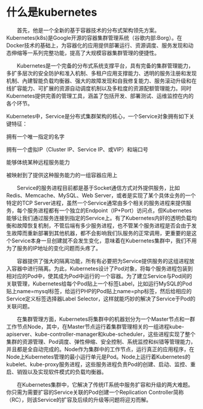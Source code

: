# 什么是kubernetes

　　首先，他是一个全新的基于容器技术的分布式架构领先方案。Kubernetes(k8s)是Google开源的容器集群管理系统（谷歌内部:Borg）。在Docker技术的基础上，为容器化的应用提供部署运行、资源调度、服务发现和动态伸缩等一系列完整功能，提高了大规模容器集群管理的便捷性。

　　Kubernetes是一个完备的分布式系统支撑平台，具有完备的集群管理能力，多扩多层次的安全防护和准入机制、多租户应用支撑能力、透明的服务注册和发现机制、內建智能负载均衡器、强大的故障发现和自我修复能力、服务滚动升级和在线扩容能力、可扩展的资源自动调度机制以及多粒度的资源配额管理能力。同时Kubernetes提供完善的管理工具，涵盖了包括开发、部署测试、运维监控在内的各个环节。

Kubernetes中，Service是分布式集群架构的核心，一个Service对象拥有如下关键特征：

拥有一个唯一指定的名字

拥有一个虚拟IP（Cluster IP、Service IP、或VIP）和端口号

能够体统某种远程服务能力

被映射到了提供这种服务能力的一组容器应用上

　　Service的服务进程目前都是基于Socket通信方式对外提供服务，比如Redis、Memcache、MySQL、Web Server，或者是实现了某个具体业务的一个特定的TCP Server进程，虽然一个Service通常由多个相关的服务进程来提供服务，每个服务进程都有一个独立的Endpoint（IP+Port）访问点，但Kubernetes能够让我们通过服务连接到指定的Service上。有了Kubernetes内奸的透明负载均衡和故障恢复机制，不管后端有多少服务进程，也不管某个服务进程是否会由于发生故障而重新部署到其他机器，都不会影响我们队服务的正常调用，更重要的是这个Service本身一旦创建就不会发生变化，意味着在Kubernetes集群中，我们不用为了服务的IP地址的变化问题而头疼了。

　　容器提供了强大的隔离功能，所有有必要把为Service提供服务的这组进程放入容器中进行隔离。为此，Kubernetes设计了Pod对象，将每个服务进程包装到相对应的Pod中，使其成为Pod中运行的一个容器。为了建立Service与Pod间的关联管理，Kubernetes给每个Pod贴上一个标签Label，比如运行MySQL的Pod贴上name=mysql标签，给运行PHP的Pod贴上name=php标签，然后给相应的Service定义标签选择器Label Selector，这样就能巧妙的解决了Service于Pod的关联问题。

　　在集群管理方面，Kubernetes将集群中的机器划分为一个Master节点和一群工作节点Node，其中，在Master节点运行着集群管理相关的一组进程kube-apiserver、kube-controller-manager和kube-scheduler，这些进程实现了整个集群的资源管理、Pod调度、弹性伸缩、安全控制、系统监控和纠错等管理能力，并且都是全自动完成的。Node作为集群中的工作节点，运行真正的应用程序，在Node上Kubernetes管理的最小运行单元是Pod。Node上运行着Kubernetes的kubelet、kube-proxy服务进程，这些服务进程负责Pod的创建、启动、监控、重启、销毁以及实现软件模式的负载均衡器。

　　在Kubernetes集群中，它解决了传统IT系统中服务扩容和升级的两大难题。你只需为需要扩容的Service关联的Pod创建一个Replication Controller简称（RC），则该Service的扩容及后续的升级等问题将迎刃而解。
